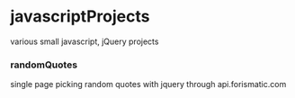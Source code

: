 # javascriptProjects
various small javascript, jQuery projects

### randomQuotes
single page picking random quotes with jquery through api.forismatic.com 

[Random Quotes]: http://codepen.io/apetropoulos/pen/VaEbRK



